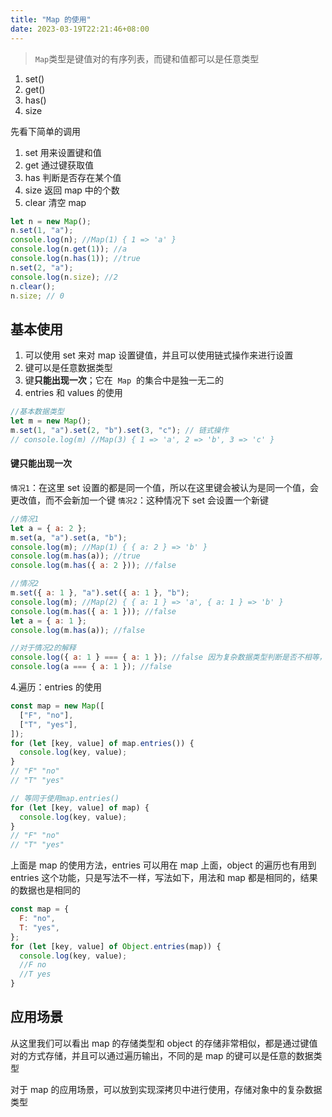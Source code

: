 ```yaml
---
title: "Map 的使用"
date: 2023-03-19T22:21:46+08:00
---
```


> `Map`类型是键值对的有序列表，而键和值都可以是任意类型

1. set()
2. get()
3. has()
4. size

先看下简单的调用

1. set 用来设置键和值
2. get 通过键获取值
3. has 判断是否存在某个值
4. size 返回 map 中的个数
5. clear 清空 map

```js
let n = new Map();
n.set(1, "a");
console.log(n); //Map(1) { 1 => 'a' }
console.log(n.get(1)); //a
console.log(n.has(1)); //true
n.set(2, "a");
console.log(n.size); //2
n.clear();
n.size; // 0
```

## 基本使用

1. 可以使用 set 来对 map 设置键值，并且可以使用链式操作来进行设置
2. 键可以是任意数据类型
3. 键**只能出现一次**；它在  `Map`  的集合中是独一无二的
4. entries 和 values 的使用

```js
//基本数据类型
let m = new Map();
m.set(1, "a").set(2, "b").set(3, "c"); // 链式操作
// console.log(m) //Map(3) { 1 => 'a', 2 => 'b', 3 => 'c' }
```

#### 键**只能出现一次**

`情况1`：在这里 set 设置的都是同一个值，所以在这里键会被认为是同一个值，会更改值，而不会新加一个键 `情况2`：这种情况下 set 会设置一个新键

```js
//情况1
let a = { a: 2 };
m.set(a, "a").set(a, "b");
console.log(m); //Map(1) { { a: 2 } => 'b' }
console.log(m.has(a)); //true
console.log(m.has({ a: 2 })); //false

//情况2
m.set({ a: 1 }, "a").set({ a: 1 }, "b");
console.log(m); //Map(2) { { a: 1 } => 'a', { a: 1 } => 'b' }
console.log(m.has({ a: 1 })); //false
let a = { a: 1 };
console.log(m.has(a)); //false

//对于情况2的解释
console.log({ a: 1 } === { a: 1 }); //false 因为复杂数据类型判断是否不相等，所以map在复杂数据类型的设置键上会有同样的效果
console.log(a === { a: 1 }); //false
```

4.遍历：entries 的使用

```js
const map = new Map([
  ["F", "no"],
  ["T", "yes"],
]);
for (let [key, value] of map.entries()) {
  console.log(key, value);
}
// "F" "no"
// "T" "yes"

// 等同于使用map.entries()
for (let [key, value] of map) {
  console.log(key, value);
}
// "F" "no"
// "T" "yes"
```

上面是 map 的使用方法，entries 可以用在 map 上面，object 的遍历也有用到 entries 这个功能，只是写法不一样，写法如下，用法和 map 都是相同的，结果的数据也是相同的

```js
const map = {
  F: "no",
  T: "yes",
};
for (let [key, value] of Object.entries(map)) {
  console.log(key, value);
  //F no
  //T yes
}
```

## 应用场景

从这里我们可以看出 map 的存储类型和 object 的存储非常相似，都是通过键值对的方式存储，并且可以通过遍历输出，不同的是 map 的键可以是任意的数据类型

对于 map 的应用场景，可以放到实现深拷贝中进行使用，存储对象中的复杂数据类型

